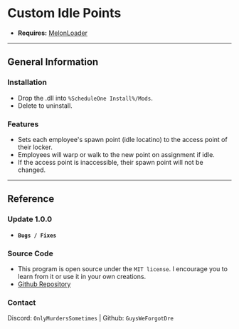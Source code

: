 # Custom Idle Points
- **Requires:** [MelonLoader](https://melonwiki.xyz/#/)
---
## General Information
### Installation
- Drop the .dll into `%ScheduleOne Install%/Mods`.
- Delete to uninstall.
### Features
- Sets each employee's spawn point (idle locatino) to the access point of their locker.
- Employees will warp or walk to the new point on assignment if idle.
- If the access point is inaccessible, their spawn point will not be changed.
---
## Reference
### Update 1.0.0
- **`Bugs / Fixes`**
### Source Code
- This program is open source under the `MIT license`. I encourage you to learn from it or use it in your own creations.
- [Github Repository](https://github.com/GuysWeForgotDre/Custom-Idle-Point)
### Contact
Discord: `OnlyMurdersSometimes` | Github: `GuysWeForgotDre`
